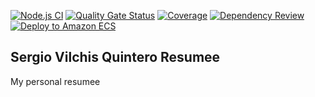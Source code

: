 [![Node.js CI](https://github.com/sergio-vilchis/resumee/actions/workflows/node.js.yml/badge.svg)](https://github.com/sergio-vilchis/resumee/actions/workflows/node.js.yml)
[![Quality Gate Status](https://sonarcloud.io/api/project_badges/measure?project=sergio-vilchis_resumee&metric=alert_status)](https://sonarcloud.io/summary/new_code?id=sergio-vilchis_resumee)
[![Coverage](https://sonarcloud.io/api/project_badges/measure?project=sergio-vilchis_resumee&metric=coverage)](https://sonarcloud.io/summary/new_code?id=sergio-vilchis_resumee)
[![Dependency Review](https://github.com/sergio-vilchis/resumee/actions/workflows/dependency-review.yml/badge.svg)](https://github.com/sergio-vilchis/resumee/actions/workflows/dependency-review.yml)
[![Deploy to Amazon ECS](https://github.com/sergio-vilchis/resumee/actions/workflows/aws.yml/badge.svg)](https://github.com/sergio-vilchis/resumee/actions/workflows/aws.yml)
## Sergio Vilchis Quintero Resumee
My personal resumee
